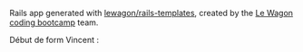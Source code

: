 Rails app generated with [lewagon/rails-templates](https://github.com/lewagon/rails-templates), created by the [Le Wagon coding bootcamp](https://www.lewagon.com) team.


Début de form Vincent :

<!-- <%= simple_form_for(@trips) do |t| %>
<%= f.error_notification %>
<%= f.input :departure %>
<%= f.input :date %>
<%= f.input :users %>
<%= f.button :search %>
<% end %> -->
